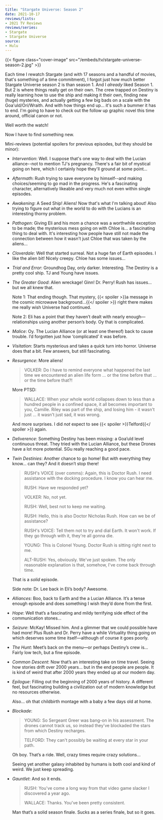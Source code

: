 ```yaml
---
title: "Stargate Universe: Season 2"
date: 2021-10-17
reviews/lists:
- 2021 TV Reviews
reviews/series:
- Stargate
- Stargate Universe
source:
- Hulu
---
```

{{< figure class="cover-image" src="/embeds/tv/stargate-universe-season-2.jpg" >}}

Each time I rewatch Stargate (and with 17 seasons and a handful of movies, that's something of a time commitment), I forgot just how much better Stargate Universe season 2 is than season 1. And I *already* liked Season 1. But 2 is where things really get on their own. The crew trapped on Destiny is really learning how to use the ship and making it their own, finding new (huge) mysteries, and actually getting a few big bads on a scale with the Goa'uld/Ori/Wraith. And with how things end up... it's such a bummer it has to end. I'm going to have to check out the follow up graphic novel this time around, official canon or not.

Well worth the watch!

Now I have to find something new.

Mini-reviews (potential spoilers for previous episodes, but they should be minor):

- _Intervention_: Well. I suppose that's one way to deal with the Lucian alliance--not to mention TJ's pregnancy. There's a fair bit of mystical going on here, which I certainly hope they'll ground at some point...

- _Aftermath_: Rush trying to save everyone by himself--and making choices/seeming to go mad in the progress. He's a fascinating character, alternatively likeable and very much not even within single episodes.

- _Awakening_: A Seed Ship! Aliens! Now that's what I'm talking about! Also trying to figure out what in the world to do with the Lucians is an interesting thorny problem.

- _Pathogen_: Giving Eli and his mom a chance was a worthwhile exception to be made; the mysterious mess going on with Chloe is... a fascinating thing to deal with. It's interesting how people have still not made the connection between how it wasn't just Chloe that was taken by the aliens...

- _Cloverdale_: Well that started surreal. Not a huge fan of Earth episodes. I like the alien bit! Nicely creepy. Chloe has some issues…

- _Trial and Error_: Groundhog Day, only darker. Interesting. The Destiny is a pretty cool ship. TJ and Young have issues.

- _The Greater Good_: Alien wreckage! Ginn! Dr. Perry! Rush has issues… but we all knew that.

  Note 1: That ending though. That mystery, {{< spoiler >}}a message in the cosmic microwave background…{{</ spoiler >}} right there makes me really wish Universe had continued.

  Note 2: Eli has a point that they haven’t dealt with nearly enough—relationships using another person’s body. Oy that is complicated.

- _Malice_: Oy. The Lucian Alliance (or at least one thereof) back to cause trouble. I’d forgotten just how ‘complicated’ it was before.

- _Visitation_: Starts mysterious and takes a quick turn into horror. Universe does that a bit. Few answers, but still fascinating.

- _Resurgence_: More aliens!

  > VOLKER: Do I have to remind everyone what happened the last time we encountered an alien life form ... or the time before that ... or the time before that?!

  More PTSD:

  > WALLACE: When your whole world collapses down to less than a hundred people in a confined space, it all becomes important to you, Camille. Riley was part of the ship, and losing him - it wasn't just ... it wasn't just sad, it was wrong.

  And more surprises. I did _not_ expect to see {{< spoiler >}}Telford{{</ spoiler >}} again.

- _Deliverence_: Something Destiny has been missing: a Goa’uld level continuous threat. They tried with the Lucian Alliance, but these Drones have a lot more potential. SGu really reaching a good pace.

- _Twin Destinies_: Another chance to go home! But with everything they know… can they? And it doesn’t stop there!

  > RUSH's VOICE (over comms): Again, this is Doctor Rush. I need assistance with the docking procedure. I know you can hear me.
  >
  > RUSH: Have we responded yet?
  >
  > VOLKER: No, not yet.
  >
  > RUSH: Well, best not to keep me waiting.
  >
  > RUSH: Hello, this is also Doctor Nicholas Rush. How can we be of assistance?
  >
  > RUSH's VOICE: Tell them not to try and dial Earth. It won't work. If they go through with it, they're all gonna die.
  >
  > YOUNG: This is Colonel Young. Doctor Rush is sitting right next to me.
  >
  > ALT-RUSH: Yes, obviously. We've just spoken. The only reasonable explanation is that, somehow, I've come back through time.

  That is a _solid_ episode.

  Side note: Dr. Lee back in Eli’s body? Awesome.

- _Alliances_: Boo, back to Earth and the a Lucian Alliance. It’s a tense enough episode and does something I wish they’d done from the first.

- _Hope_: Well that’s a fascinating and mildy terrifying side effect of the communication stones…

- _Seizure_: McKay! Missed him. And a glimmer that we could possible have had more! Plus Rush and Dr. Perry have a while Virtuality thing going on which deserves some time itself—although of course it goes poorly.

- _The Hunt_: Meet’s back on the menu—or perhaps Destiny’s crew is… Fairly low tech, but a fine episode.

- _Common Descent_: Now that’s an interesting take on time travel. Seeing how stories drift over 2000 years… but in the end people are people. It is kind of weird that after 2000 years they ended up at our modern day.

- _Epilogue_: Filling out the beginning of 2000 years of history. A different feel, but fascinating building a civilization out of modern knowledge but no resources otherwise.

  Also… oh that childbirth montage with a baby a few days old at home.

- _Blockade_:

  > YOUNG: So Sergeant Greer was bang-on in his assessment. The drones cannot track us, so instead they've blockaded the stars from which Destiny recharges.
  >
  > TELFORD: They can't possibly be waiting at every star in your path.

  Oh boy. That’s a ride. Well, crazy times require crazy solutions…

  Seeing yet another galaxy inhabited by humans is both cool and kind of weird. We just keep spreading.

- _Gauntlet_: And so it ends.

  > RUSH: You've come a long way from that video game slacker I discovered a year ago.
  >
  > WALLACE: Thanks. You've been pretty consistent.

  Man that’s a solid season finale. Sucks as a series finale, but so it goes.
